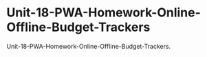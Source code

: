 # Unit-18-PWA-Homework-Online-Offline-Budget-Trackers
Unit-18-PWA-Homework-Online-Offline-Budget-Trackers.
